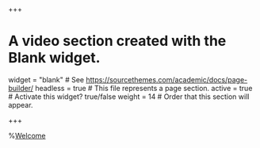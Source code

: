 +++
# A video section created with the Blank widget.

widget = "blank"  # See https://sourcethemes.com/academic/docs/page-builder/
headless = true  # This file represents a page section.
active = true  # Activate this widget? true/false
weight = 14  # Order that this section will appear.

+++

%[Welcome](https://www.youtube.com/watch?v=7w6MjJ7Cz8U&list=RD7w6MjJ7Cz8U&start_radio=1)
